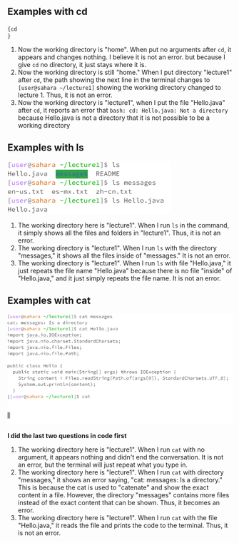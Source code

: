 ## Examples with cd

```
{cd
}
```
1. Now the working directory is "home". When put no arguments after ` cd `, it appears and changes nothing. I believe it is not an error. but because I give `cd` no directory, it just stays where it is.
2. Now the working directory is still "home." When I put directory "lecture1" after `cd`, the path showing the next line in the terminal changes to `[user@sahara ~/lecture1]` showing the working directory changed to lecture 1. Thus, it is not an error.
3. Now the working directory is "lecture1", when I put the file "Hello.java" after `cd`, it reports an error that `bash: cd: Hello.java: Not a directory` because Hello.java is not a directory that it is not possible to be a working directory


## Examples with ls
![Image](1.PNG)

1. The working directory here is "lecture1". When I run `ls` in the command, it simply shows all the files and folders in "lecture1". Thus, it is not an error.
2. The working directory is "lecture1". When I run `ls` with the directory "messages," it shows all the files inside of "messages." It is not an error.
3. The working directory is "lecture1". When I run `ls` with file "Hello.java," it just repeats the file name "Hello.java" because there is no file "inside" of "Hello.java," and it just simply repeats the file name. It is not an error. 


## Examples with cat
![Image](2.PNG)

**I did the last two questions in code first**

1. The working directory here is "lecture1". When I run `cat` with no argument, it appears nothing and didn't end the conversation. It is not an error, but the terminal will just repeat what you type in.
2. The working directory here is "lecture1". When I run `cat` with directory "messages," it shows an error saying, "cat: messages: Is a directory." This is because the cat is used to "catenate" and show the exact content in a file. However, the directory "messages" contains more files instead of the exact content that can be shown. Thus, it becomes an error.
3. The working directory here is "lecture1". When I run `cat` with the file "Hello.java," it reads the file and prints the code to the terminal. Thus, it is not an error.

